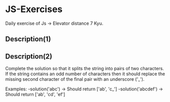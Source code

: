 # JS-Exercises

Daily exercise of Js -> Elevator distance 7 Kyu.

## Description(1)

## Description(2)

Complete the solution so that it splits the string into pairs of two characters.
If the string contains an odd number of characters then it should replace the missing 
second character of the final pair with an underscore ('_').

Examples:
-solution('abc') -> Should return ['ab', 'c_']
-solution('abcdef') -> Should return ['ab', 'cd', 'ef']